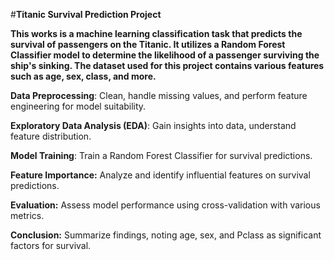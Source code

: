 #**Titanic Survival Prediction Project**

**This works is a machine learning classification task that predicts the survival of passengers on the Titanic. It utilizes a Random Forest Classifier model to determine the likelihood of a passenger surviving the ship's sinking. The dataset used for this project contains various features such as age, sex, class, and more.**

**Data Preprocessing**: Clean, handle missing values, and perform feature engineering for model suitability.

**Exploratory Data Analysis (EDA)**: Gain insights into data, understand feature distribution.

**Model Training**: Train a Random Forest Classifier for survival predictions.

**Feature Importance:** Analyze and identify influential features on survival predictions.

**Evaluation:** Assess model performance using cross-validation with various metrics.

**Conclusion:** Summarize findings, noting age, sex, and Pclass as significant factors for survival.
